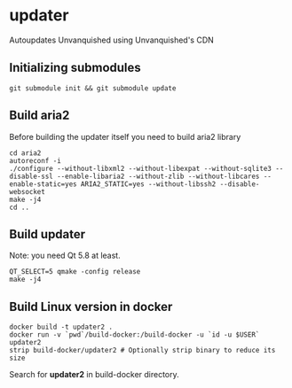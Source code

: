 # updater
Autoupdates Unvanquished using Unvanquished's CDN

## Initializing submodules
```
git submodule init && git submodule update
```

## Build aria2
Before building the updater itself you need to build aria2 library
```
cd aria2
autoreconf -i
./configure --without-libxml2 --without-libexpat --without-sqlite3 --disable-ssl --enable-libaria2 --without-zlib --without-libcares --enable-static=yes ARIA2_STATIC=yes --without-libssh2 --disable-websocket
make -j4
cd ..
```

## Build updater
Note: you need Qt 5.8 at least.
```
QT_SELECT=5 qmake -config release
make -j4
```

## Build Linux version in docker
```
docker build -t updater2 .
docker run -v `pwd`/build-docker:/build-docker -u `id -u $USER` updater2
strip build-docker/updater2 # Optionally strip binary to reduce its size
```
Search for **updater2** in build-docker directory.
